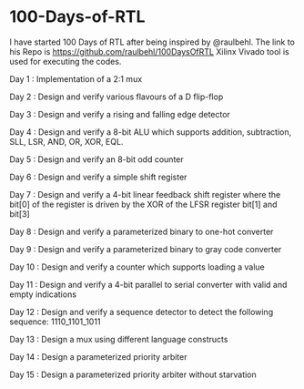 # 100-Days-of-RTL

I have started 100 Days of RTL after being inspired by @raulbehl. The link to his Repo is https://github.com/raulbehl/100DaysOfRTL
Xilinx Vivado tool is used for executing the codes.

Day 1 : Implementation of a 2:1 mux

Day 2 : Design and verify various flavours of a D flip-flop

Day 3 : Design and verify a rising and falling edge detector

Day 4 : Design and verify a 8-bit ALU which supports addition, subtraction, SLL, LSR, AND, OR, XOR, EQL.

Day 5 : Design and verify an 8-bit odd counter

Day 6 : Design and verify a simple shift register

Day 7 : Design and verify a 4-bit linear feedback shift register where the bit[0] of the register is driven by the XOR of the LFSR register bit[1] and bit[3]

Day 8 : Design and verify a parameterized binary to one-hot converter

Day 9 : Design and verify a parameterized binary to gray code converter

Day 10 : Design and verify a counter which supports loading a value

Day 11 : Design and verify a 4-bit parallel to serial converter with valid and empty indications

Day 12 : Design and verify a sequence detector to detect the following sequence: 1110_1101_1011

Day 13 : Design a mux using different language constructs

Day 14 : Design a parameterized priority arbiter

Day 15 : Design a parameterized priority arbiter without starvation
